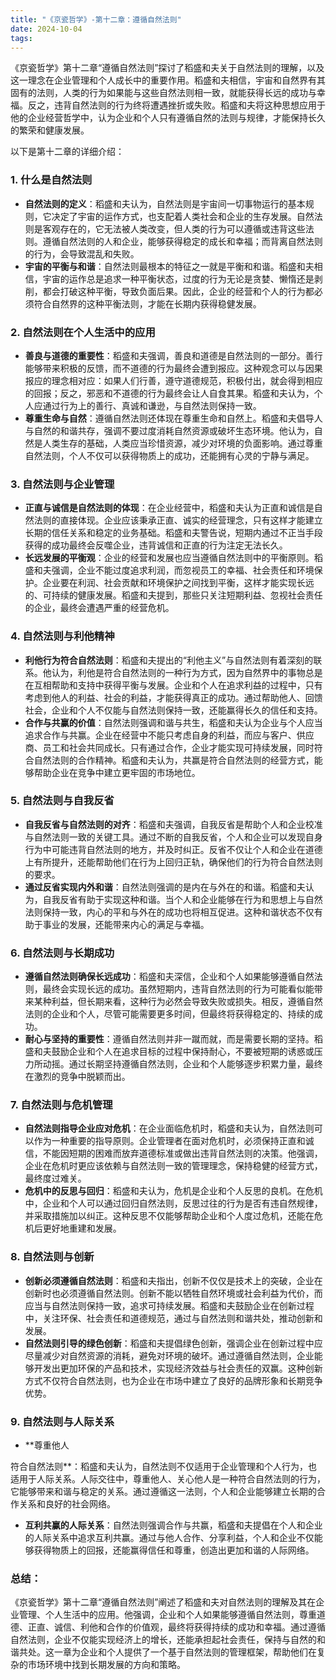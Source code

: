 ```yaml
---
title: "《京瓷哲学》-第十二章：遵循自然法则"
date: 2024-10-04
tags: 
---
```

《京瓷哲学》第十二章“遵循自然法则”探讨了稻盛和夫关于自然法则的理解，以及这一理念在企业管理和个人成长中的重要作用。稻盛和夫相信，宇宙和自然界有其固有的法则，人类的行为如果能与这些自然法则相一致，就能获得长远的成功与幸福。反之，违背自然法则的行为终将遭遇挫折或失败。稻盛和夫将这种思想应用于他的企业经营哲学中，认为企业和个人只有遵循自然的法则与规律，才能保持长久的繁荣和健康发展。

以下是第十二章的详细介绍：

### 1. **什么是自然法则**
   - **自然法则的定义**：稻盛和夫认为，自然法则是宇宙间一切事物运行的基本规则，它决定了宇宙的运作方式，也支配着人类社会和企业的生存发展。自然法则是客观存在的，它无法被人类改变，但人类的行为可以遵循或违背这些法则。遵循自然法则的人和企业，能够获得稳定的成长和幸福；而背离自然法则的行为，会导致混乱和失败。
   - **宇宙的平衡与和谐**：自然法则最根本的特征之一就是平衡和和谐。稻盛和夫相信，宇宙的运作总是追求一种平衡状态，过度的行为无论是贪婪、懒惰还是剥削，都会打破这种平衡，导致负面后果。因此，企业的经营和个人的行为都必须符合自然界的这种平衡法则，才能在长期内获得稳健发展。

### 2. **自然法则在个人生活中的应用**
   - **善良与道德的重要性**：稻盛和夫强调，善良和道德是自然法则的一部分。善行能够带来积极的反馈，而不道德的行为最终会遭到报应。这种观念可以与因果报应的理念相对应：如果人们行善，遵守道德规范，积极付出，就会得到相应的回报；反之，邪恶和不道德的行为最终会让人自食其果。稻盛和夫认为，个人应通过行为上的善行、真诚和谦逊，与自然法则保持一致。
   - **尊重生命与自然**：遵循自然法则还体现在尊重生命和自然上。稻盛和夫倡导人与自然的和谐共存，强调不要过度消耗自然资源或破坏生态环境。他认为，自然是人类生存的基础，人类应当珍惜资源，减少对环境的负面影响。通过尊重自然法则，个人不仅可以获得物质上的成功，还能拥有心灵的宁静与满足。

### 3. **自然法则与企业管理**
   - **正直与诚信是自然法则的体现**：在企业经营中，稻盛和夫认为正直和诚信是自然法则的直接体现。企业应该秉承正直、诚实的经营理念，只有这样才能建立长期的信任关系和稳定的业务基础。稻盛和夫警告说，短期内通过不正当手段获得的成功最终会反噬企业，违背诚信和正直的行为注定无法长久。
   - **长远发展的平衡观**：企业的经营和发展也应当遵循自然法则中的平衡原则。稻盛和夫强调，企业不能过度追求利润，而忽视员工的幸福、社会责任和环境保护。企业要在利润、社会贡献和环境保护之间找到平衡，这样才能实现长远的、可持续的健康发展。稻盛和夫提到，那些只关注短期利益、忽视社会责任的企业，最终会遭遇严重的经营危机。

### 4. **自然法则与利他精神**
   - **利他行为符合自然法则**：稻盛和夫提出的“利他主义”与自然法则有着深刻的联系。他认为，利他是符合自然法则的一种行为方式，因为自然界中的事物总是在互相帮助和支持中获得平衡与发展。企业和个人在追求利益的过程中，只有考虑到他人的利益、社会的利益，才能获得真正的成功。通过帮助他人、回馈社会，企业和个人不仅能与自然法则保持一致，还能赢得长久的信任和支持。
   - **合作与共赢的价值**：自然法则强调和谐与共生，稻盛和夫认为企业与个人应当追求合作与共赢。企业在经营中不能只考虑自身的利益，而应与客户、供应商、员工和社会共同成长。只有通过合作，企业才能实现可持续发展，同时符合自然法则的合作精神。稻盛和夫认为，共赢是符合自然法则的经营方式，能够帮助企业在竞争中建立更牢固的市场地位。

### 5. **自然法则与自我反省**
   - **自我反省与自然法则的对齐**：稻盛和夫强调，自我反省是帮助个人和企业校准与自然法则一致的关键工具。通过不断的自我反省，个人和企业可以发现自身行为中可能违背自然法则的地方，并及时纠正。反省不仅让个人和企业在道德上有所提升，还能帮助他们在行为上回归正轨，确保他们的行为符合自然法则的要求。
   - **通过反省实现内外和谐**：自然法则强调的是内在与外在的和谐。稻盛和夫认为，自我反省有助于实现这种和谐。当个人和企业能够在行为和思想上与自然法则保持一致，内心的平和与外在的成功也将相互促进。这种和谐状态不仅有助于事业的发展，还能带来内心的满足与幸福。

### 6. **自然法则与长期成功**
   - **遵循自然法则确保长远成功**：稻盛和夫深信，企业和个人如果能够遵循自然法则，最终会实现长远的成功。虽然短期内，违背自然法则的行为可能看似能带来某种利益，但长期来看，这种行为必然会导致失败或损失。相反，遵循自然法则的企业和个人，尽管可能需要更多时间，但最终将获得稳定的、持续的成功。
   - **耐心与坚持的重要性**：遵循自然法则并非一蹴而就，而是需要长期的坚持。稻盛和夫鼓励企业和个人在追求目标的过程中保持耐心，不要被短期的诱惑或压力所动摇。通过长期坚持遵循自然法则，企业和个人能够逐步积累力量，最终在激烈的竞争中脱颖而出。

### 7. **自然法则与危机管理**
   - **自然法则指导企业应对危机**：在企业面临危机时，稻盛和夫认为，自然法则可以作为一种重要的指导原则。企业管理者在面对危机时，必须保持正直和诚信，不能因短期的困难而放弃道德标准或做出违背自然法则的决策。他强调，企业在危机时更应该依赖与自然法则一致的管理理念，保持稳健的经营方式，最终度过难关。
   - **危机中的反思与回归**：稻盛和夫认为，危机是企业和个人反思的良机。在危机中，企业和个人可以通过回归自然法则，反思过往的行为是否有违自然规律，并采取措施加以纠正。这种反思不仅能够帮助企业和个人度过危机，还能在危机后更好地重建和发展。

### 8. **自然法则与创新**
   - **创新必须遵循自然法则**：稻盛和夫指出，创新不仅仅是技术上的突破，企业在创新时也必须遵循自然法则。创新不能以牺牲自然环境或社会利益为代价，而应当与自然法则保持一致，追求可持续发展。稻盛和夫鼓励企业在创新过程中，关注环保、社会责任和道德规范，通过与自然法则和谐共处，推动创新和发展。
   - **自然法则引导的绿色创新**：稻盛和夫提倡绿色创新，强调企业在创新过程中应尽量减少对自然资源的消耗，避免对环境的破坏。通过遵循自然法则，企业能够开发出更加环保的产品和技术，实现经济效益与社会责任的双赢。这种创新方式不仅符合自然法则，也为企业在市场中建立了良好的品牌形象和长期竞争优势。

### 9. **自然法则与人际关系**
   - **尊重他人

符合自然法则**：稻盛和夫认为，自然法则不仅适用于企业管理和个人行为，也适用于人际关系。人际交往中，尊重他人、关心他人是一种符合自然法则的行为，它能够带来和谐与稳定的关系。通过遵循这一法则，个人和企业能够建立长期的合作关系和良好的社会网络。
   - **互利共赢的人际关系**：自然法则强调合作与共赢，稻盛和夫提倡在个人和企业的人际关系中追求互利共赢。通过与他人合作、分享利益，个人和企业不仅能够获得物质上的回报，还能赢得信任和尊重，创造出更加和谐的人际网络。

### 总结：
《京瓷哲学》第十二章“遵循自然法则”阐述了稻盛和夫对自然法则的理解及其在企业管理、个人生活中的应用。他强调，企业和个人如果能够遵循自然法则，尊重道德、正直、诚信、利他和合作的价值观，最终将获得持续的成功和幸福。通过遵循自然法则，企业不仅能实现经济上的增长，还能承担起社会责任，保持与自然的和谐共处。这一章为企业和个人提供了一个基于自然法则的管理框架，帮助他们在复杂的市场环境中找到长期发展的方向和策略。